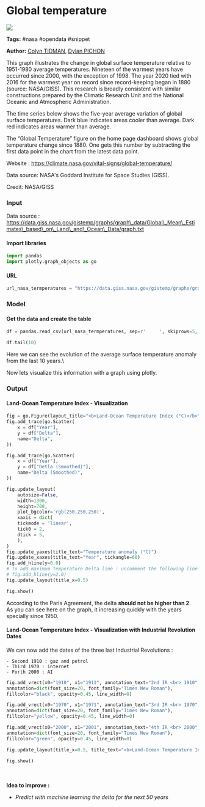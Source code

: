 # Global temperature

[![](https://naasai-public.s3.eu-west-3.amazonaws.com/open\_in\_naas.svg)](https://app.naas.ai/user-redirect/naas/downloader?url=https://raw.githubusercontent.com/jupyter-naas/awesome-notebooks/master/NASA/NASA\_Global\_temperature.ipynb)

**Tags:** #nasa #opendata #snippet

**Author:** [Colyn TIDMAN](https://www.linkedin.com/in/colyntidman/), [Dylan PICHON](https://www.linkedin.com/in/dylan-pichon/)

This graph illustrates the change in global surface temperature relative to 1951-1980 average temperatures. Nineteen of the warmest years have occurred since 2000, with the exception of 1998. The year 2020 tied with 2016 for the warmest year on record since record-keeping began in 1880 (source: NASA/GISS). This research is broadly consistent with similar constructions prepared by the Climatic Research Unit and the National Oceanic and Atmospheric Administration.

The time series below shows the five-year average variation of global surface temperatures. Dark blue indicates areas cooler than average. Dark red indicates areas warmer than average.

The “Global Temperature” figure on the home page dashboard shows global temperature change since 1880. One gets this number by subtracting the first data point in the chart from the latest data point.

Website : https://climate.nasa.gov/vital-signs/global-temperature/

Data source: NASA's Goddard Institute for Space Studies (GISS).

Credit: NASA/GISS

### Input

Data source : https://data.giss.nasa.gov/gistemp/graphs/graph\_data/Global\_Mean\_Estimates\_based\_on\_Land\_and\_Ocean\_Data/graph.txt

#### Import libraries

```python
import pandas
import plotly.graph_objects as go
```

#### URL

```python
url_nasa_termperatures = "https://data.giss.nasa.gov/gistemp/graphs/graph_data/Global_Mean_Estimates_based_on_Land_and_Ocean_Data/graph.txt"
```

### Model

#### Get the data and create the table

```python
df = pandas.read_csv(url_nasa_termperatures, sep=r'     ', skiprows=5, names=["Year", "Delta", "Detla (Smoothed)"], engine="python")

df.tail(10)
```

Here we can see the evolution of the average surface temperature anomaly from the last 10 years.\


Now lets visualize this information with a graph using plotly.

### Output

#### Land-Ocean Temperature Index - Visualization

```python
fig = go.Figure(layout_title="<b>Land-Ocean Temperature Index (°C)</b>")
fig.add_trace(go.Scatter(
    x = df["Year"],
    y = df["Delta"],
    name="Delta",
))

fig.add_trace(go.Scatter(
    x = df["Year"],
    y = df["Detla (Smoothed)"],
    name="Delta (Smoothed)", 
))

fig.update_layout(
    autosize=False,
    width=1300,
    height=700,
    plot_bgcolor='rgb(250,250,250)',
    xaxis = dict(
    tickmode = 'linear',
    tick0 = 2,
    dtick = 5,
    ),
)
fig.update_yaxes(title_text="Temperature anomaly (°C)")
fig.update_xaxes(title_text="Year", tickangle=60)
fig.add_hline(y=0.0)
# To add maximum Temperature Delta line : uncomment the following line
# fig.add_hline(y=2.0)
fig.update_layout(title_x=0.5)

fig.show()
```

According to the Paris Agreement, the delta **should not be higher than 2**. As you can see here on the graph, it increasing quickly with the years specially since 1950.

#### Land-Ocean Temperature Index - Visualization with Industrial Revolution Dates

We can now add the dates of the three last Industrial Revolutions :

```
- Second 1910 : gaz and petrol
- Third 1970 : internet
- Forth 2000 : AI
```

```python
fig.add_vrect(x0="1910", x1="1911", annotation_text="2nd IR <br> 1910", annotation_position="top left",
annotation=dict(font_size=20, font_family="Times New Roman"),
fillcolor="black", opacity=0.45, line_width=0)

fig.add_vrect(x0="1970", x1="1971", annotation_text="3rd IR <br> 1970", annotation_position="top left",
annotation=dict(font_size=20, font_family="Times New Roman"),
fillcolor="yellow", opacity=0.45, line_width=0)

fig.add_vrect(x0="2000", x1="2001", annotation_text="4th IR <br> 2000", annotation_position="top left",
annotation=dict(font_size=20, font_family="Times New Roman"),
fillcolor="green", opacity=0.45, line_width=0)

fig.update_layout(title_x=0.5, title_text="<b>Land-Ocean Temperature Index (°C)</b> <br> Focused on Industrial Revolution Dates (IR)")

fig.show()
```

\
\
**Idea to improve :**

* _Predict with machine learning the delta for the next 50 years_
